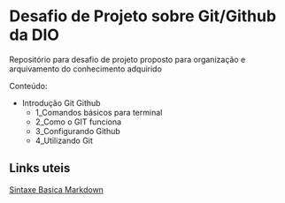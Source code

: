# Desafio de Projeto sobre Git/Github da DIO
Repositório para desafio de projeto proposto para organização e arquivamento do conhecimento adquirido

Conteúdo:

- Introdução Git Github
  - 1_Comandos básicos para terminal
  - 2_Como o GIT funciona
  - 3_Configurando Github
  - 4_Utilizando Git



## Links uteis
[Sintaxe Basica Markdown](https://www.markdownguide.org/)
